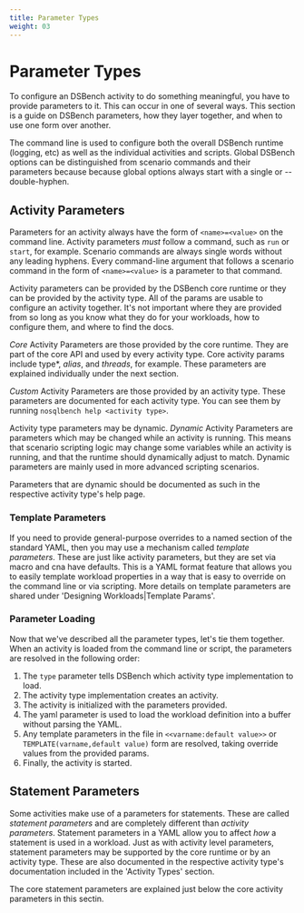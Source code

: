 ```yaml
---
title: Parameter Types
weight: 03
---
```


# Parameter Types

To configure an DSBench activity to do something meaningful, you have to
provide parameters to it. This can occur in one of several ways. This section is a guide on DSBench parameters, how they layer together, and when to use one form over another.

The command line is used to configure both the overall DSBench runtime (logging, etc) as well as the individual activities and scripts. Global DSBench options can be distinguished from scenario commands and their parameters because because global options always start with a single or --double-hyphen.

## Activity Parameters

Parameters for an activity always have the form of `<name>=<value>` on the command line. Activity parameters *must* follow a command, such as `run` or `start`, for example. Scenario commands are always single words without any leading hyphens. Every command-line argument that follows a scenario command in the form of `<name>=<value>` is a parameter to that command.

Activity parameters can be provided by the DSBench core runtime or they can be provided by the activity type. All of the params are usable to configure an activity together. It's not important where they are provided from so long as you know what they do for your workloads, how to configure them, and where to find the docs.

*Core* Activity Parameters are those provided by the core runtime.
They are part of the core API and used by every activity type. Core activity params include type*, *alias*, and *threads*, for example.
These parameters are explained individually under the next section.

*Custom* Activity Parameters are those provided by an activity type.
These parameters are documented for each activity type. You can see them by running `nosqlbench help <activity type>`.

Activity type parameters may be dynamic. *Dynamic* Activity Parameters are parameters which may be changed while an activity is running. This means that scenario scripting logic may change some variables while an activity is running, and that the runtime should dynamically adjust to match. Dynamic parameters are mainly used in more advanced scripting scenarios.

Parameters that are dynamic should be documented as such in the respective activity type's help page.

### Template Parameters

If you need to provide general-purpose overrides to a named section of the
standard YAML, then you may use a mechanism called _template parameters_. These are just like activity parameters, but they are set via macro and cna have defaults. This is a YAML format feature that allows you to easily template workload properties in a way that is easy to override on the command line or via scripting. More details on template parameters are shared under 'Designing Workloads|Template Params'.

### Parameter Loading

Now that we've described all the parameter types, let's tie them together. When an activity is loaded from the command line or script, the parameters are resolved in the following order:

1. The `type` parameter tells DSBench which activity type implementation to load.
2. The activity type implementation creates an activity.
3. The activity is initialized with the parameters provided.
4. The yaml parameter is used to load the workload definition into
   a buffer without parsing the YAML.
5. Any template parameters in the file in `<<varname:default value>>` or `TEMPLATE(varname,default value)` form are resolved, taking override values from the provided params.
6. Finally, the activity is started.

## Statement Parameters

Some activities make use of a parameters for statements. These are called _statement parameters_ and are completely different than _activity parameters_. Statement parameters in a YAML allow you to affect *how* a statement is used in a workload. Just as with activity level parameters, statement parameters may be supported by the core runtime or by an activity type. These are also documented in the respective activity type's documentation included in the 'Activity Types' section.

The core statement parameters are explained just below the core activity parameters in this sectin.



